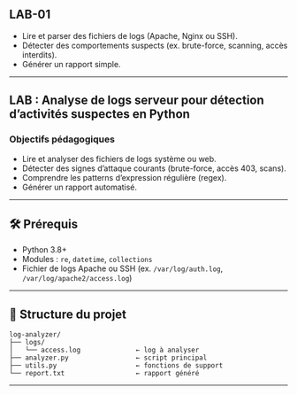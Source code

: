 ## LAB-01
* Lire et parser des fichiers de logs (Apache, Nginx ou SSH).
* Détecter des comportements suspects (ex. brute-force, scanning, accès interdits).
* Générer un rapport simple.

---

##  **LAB : Analyse de logs serveur pour détection d’activités suspectes en Python**

###  Objectifs pédagogiques

* Lire et analyser des fichiers de logs système ou web.
* Détecter des signes d’attaque courants (brute-force, accès 403, scans).
* Comprendre les patterns d’expression régulière (regex).
* Générer un rapport automatisé.

---

## 🛠️ Prérequis

* Python 3.8+
* Modules : `re`, `datetime`, `collections`
* Fichier de logs Apache ou SSH (ex. `/var/log/auth.log`, `/var/log/apache2/access.log`)

---

## 📁 Structure du projet

```
log-analyzer/
├── logs/
│   └── access.log              ← log à analyser
├── analyzer.py                 ← script principal
├── utils.py                    ← fonctions de support
└── report.txt                  ← rapport généré
```

---
